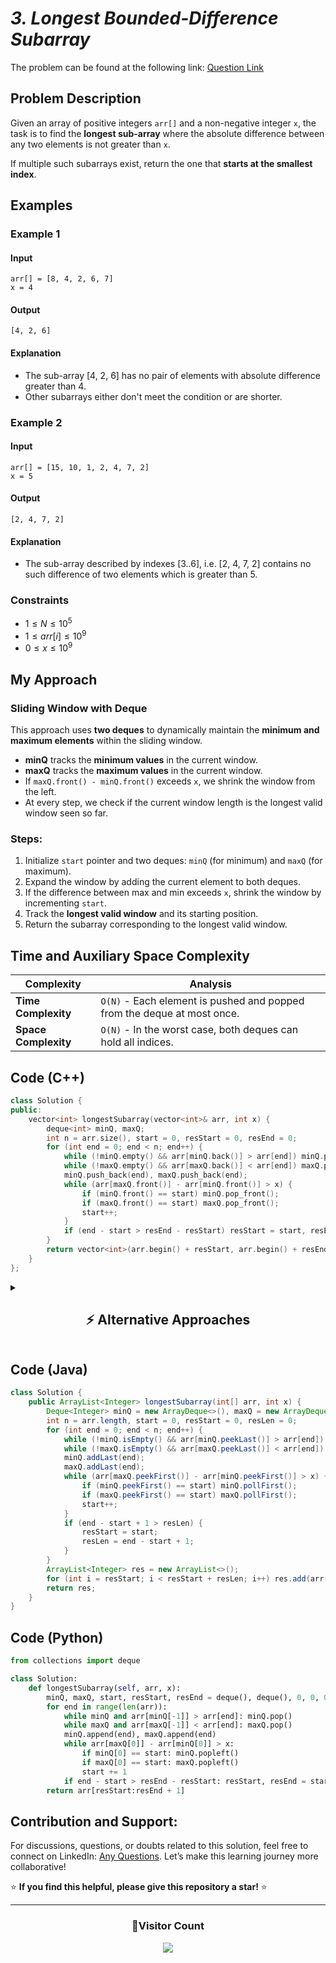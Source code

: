# *3. Longest Bounded-Difference Subarray*

The problem can be found at the following link: [Question Link](https://www.geeksforgeeks.org/problems/longest-bounded-difference-subarray/1)


## **Problem Description**

Given an array of positive integers `arr[]` and a non-negative integer `x`, the task is to find the **longest sub-array** where the absolute difference between any two elements is not greater than `x`.  

If multiple such subarrays exist, return the one that **starts at the smallest index**.


## **Examples**

### Example 1

#### Input
```
arr[] = [8, 4, 2, 6, 7]
x = 4
```

#### Output
```
[4, 2, 6]
```

#### Explanation
- The sub-array [4, 2, 6] has no pair of elements with absolute difference greater than 4.
- Other subarrays either don't meet the condition or are shorter.


### Example 2

#### Input
```
arr[] = [15, 10, 1, 2, 4, 7, 2]
x = 5
```

#### Output
```
[2, 4, 7, 2]
```

#### Explanation
- The sub-array described by indexes [3..6], i.e. [2, 4, 7, 2] contains no such difference of two elements which is greater than 5. 


### **Constraints**
- $1 \leq N \leq 10^5$
- $1 \leq arr[i] \leq 10^9$
- $0 \leq x \leq 10^9$

  
## **My Approach**

### **Sliding Window with Deque**  
This approach uses **two deques** to dynamically maintain the **minimum and maximum elements** within the sliding window.  

- **minQ** tracks the **minimum values** in the current window.
- **maxQ** tracks the **maximum values** in the current window.
- If `maxQ.front() - minQ.front()` exceeds `x`, we shrink the window from the left.
- At every step, we check if the current window length is the longest valid window seen so far.

### **Steps:**  
1. Initialize `start` pointer and two deques: `minQ` (for minimum) and `maxQ` (for maximum).
2. Expand the window by adding the current element to both deques.
3. If the difference between max and min exceeds `x`, shrink the window by incrementing `start`.
4. Track the **longest valid window** and its starting position.
5. Return the subarray corresponding to the longest valid window.


## **Time and Auxiliary Space Complexity**

| Complexity | Analysis |
|------------|----------|
| **Time Complexity** | `O(N)` - Each element is pushed and popped from the deque at most once. |
| **Space Complexity** | `O(N)` - In the worst case, both deques can hold all indices. |


## **Code (C++)**

```cpp
class Solution {
public:
    vector<int> longestSubarray(vector<int>& arr, int x) {
        deque<int> minQ, maxQ;
        int n = arr.size(), start = 0, resStart = 0, resEnd = 0;
        for (int end = 0; end < n; end++) {
            while (!minQ.empty() && arr[minQ.back()] > arr[end]) minQ.pop_back();
            while (!maxQ.empty() && arr[maxQ.back()] < arr[end]) maxQ.pop_back();
            minQ.push_back(end), maxQ.push_back(end);
            while (arr[maxQ.front()] - arr[minQ.front()] > x) {
                if (minQ.front() == start) minQ.pop_front();
                if (maxQ.front() == start) maxQ.pop_front();
                start++;
            }
            if (end - start > resEnd - resStart) resStart = start, resEnd = end;
        }
        return vector<int>(arr.begin() + resStart, arr.begin() + resEnd + 1);
    }
};
```


<details>
<summary><h2 align="center">⚡ Alternative Approaches</h2></summary>


## **2️⃣ Using Ordered Set (O(N log N) Time, O(N) Space)**

### Key Idea
- Use a **`multiset`** to dynamically maintain the window elements.
- Get the **min** and **max** in constant time using `*begin()` and `*rbegin()`.
- Shrink the window if the max-min difference exceeds `x`.

```cpp
class Solution {
public:
    vector<int> longestSubarray(vector<int>& arr, int x) {
        multiset<int> window;
        int start = 0, resStart = 0, resLen = 0;
        for (int end = 0; end < arr.size(); end++) {
            window.insert(arr[end]);
            while (*window.rbegin() - *window.begin() > x) window.erase(window.find(arr[start++]));
            if (end - start + 1 > resLen) resStart = start, resLen = end - start + 1;
        }
        return vector<int>(arr.begin() + resStart, arr.begin() + resStart + resLen);
    }
};
```


## **3️⃣ Brute Force (O(N²) Time, O(1) Space)**

### Key Idea
- For every subarray `arr[i..j]`, check the max and min values and verify the condition.
- This is only feasible for small arrays.

```cpp
class Solution {
public:
    vector<int> longestSubarray(vector<int>& arr, int x) {
        int n = arr.size(), maxLen = 0, resStart = 0;
        for (int i = 0; i < n; i++) {
            int minVal = arr[i], maxVal = arr[i];
            for (int j = i; j < n; j++) {
                minVal = min(minVal, arr[j]), maxVal = max(maxVal, arr[j]);
                if (maxVal - minVal > x) break;
                if (j - i + 1 > maxLen) resStart = i, maxLen = j - i + 1;
            }
        }
        return vector<int>(arr.begin() + resStart, arr.begin() + resStart + maxLen);
    }
};
```


## **📊 Comparison of Approaches**

| **Approach**              | ⏱️ **Time Complexity** | 🗂️ **Space Complexity** | ✅ **Pros**              | ⚠️ **Cons**              |
|--------------------------|---------------------|------------------|--------------------|------------------|
| **Sliding Window + Deque (Optimal)** | 🟢 O(N)  | 🟢 O(N) | Fastest for all cases | Slightly complex |
| **Ordered Set (Multiset)**  | 🟡 O(N log N) | 🟡 O(N) | Elegant window handling | Slower than deque |
| **Brute Force**         | 🔴 O(N²) | 🟢 O(1) | Simple to implement | Very slow for large arrays |


## 💡 **Best Choice?**
- ✅ **For optimal performance:** Sliding Window + Monotonic Deque (O(N) time, O(N) space).
- ✅ **For simpler code:** Ordered Set is easier than deques.
- ✅ **For small inputs:** Brute Force is acceptable for $N \leq 100$.

</details>


## **Code (Java)**

```java
class Solution {
    public ArrayList<Integer> longestSubarray(int[] arr, int x) {
        Deque<Integer> minQ = new ArrayDeque<>(), maxQ = new ArrayDeque<>();
        int n = arr.length, start = 0, resStart = 0, resLen = 0;
        for (int end = 0; end < n; end++) {
            while (!minQ.isEmpty() && arr[minQ.peekLast()] > arr[end]) minQ.pollLast();
            while (!maxQ.isEmpty() && arr[maxQ.peekLast()] < arr[end]) maxQ.pollLast();
            minQ.addLast(end);
            maxQ.addLast(end);
            while (arr[maxQ.peekFirst()] - arr[minQ.peekFirst()] > x) {
                if (minQ.peekFirst() == start) minQ.pollFirst();
                if (maxQ.peekFirst() == start) maxQ.pollFirst();
                start++;
            }
            if (end - start + 1 > resLen) {
                resStart = start;
                resLen = end - start + 1;
            }
        }
        ArrayList<Integer> res = new ArrayList<>();
        for (int i = resStart; i < resStart + resLen; i++) res.add(arr[i]);
        return res;
    }
}
```

## **Code (Python)**
```python
from collections import deque

class Solution:
    def longestSubarray(self, arr, x):
        minQ, maxQ, start, resStart, resEnd = deque(), deque(), 0, 0, 0
        for end in range(len(arr)):
            while minQ and arr[minQ[-1]] > arr[end]: minQ.pop()
            while maxQ and arr[maxQ[-1]] < arr[end]: maxQ.pop()
            minQ.append(end), maxQ.append(end)
            while arr[maxQ[0]] - arr[minQ[0]] > x:
                if minQ[0] == start: minQ.popleft()
                if maxQ[0] == start: maxQ.popleft()
                start += 1
            if end - start > resEnd - resStart: resStart, resEnd = start, end
        return arr[resStart:resEnd + 1]
```

## **Contribution and Support:**

For discussions, questions, or doubts related to this solution, feel free to connect on LinkedIn: [Any Questions](https://www.linkedin.com/in/het-patel-8b110525a/). Let’s make this learning journey more collaborative!  

⭐ **If you find this helpful, please give this repository a star!** ⭐  

--- 

<div align="center">
  <h3><b>📍Visitor Count</b></h3>
</div>

<p align="center">
  <img src="https://profile-counter.glitch.me/Hunterdii/count.svg" />
</p>
